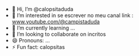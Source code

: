 - 👋 Hi, I’m @calopsitaduda
- 👀 I’m interested in se escrever no meu canal link : www.youtube.com/@campistaduda
- 🌱 I’m currently learning ...
- 💞️ I’m looking to collaborate on incritos
- 😄 Pronouns: ...
- ⚡ Fun fact: calopsitas

<!---
calopsitaduda/calopsitaduda is a ✨ special ✨ repository because its `README.md` (this file) appears on your GitHub profile.
You can click the Preview link to take a look at your changes.
--->
